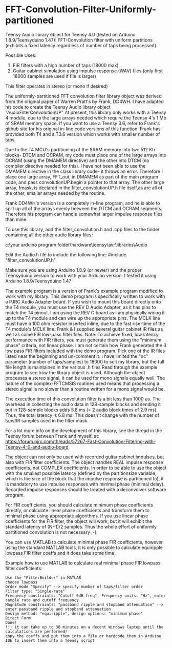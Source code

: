 # FFT-Convolution-Filter-Uniformly-partitioned

Teensy Audio library object for Teensy 4.0  (tested on Arduino 1.8.9/Teensyduino 1.47):
FFT-Convolution filter with uniform partitions (exhibits a fixed latency regardless of number of taps being processed)

Possible Uses:
1) FIR filters with a high number of taps (18000 max)
2) Guitar cabinet simulation using impulse response (WAV) files (only first 18000 samples are used if file 
    is larger)
                  
 This filter operates in stereo (or mono if desired)   
 
 The uniformly-partitioned FFT convolution filter library object was derived from the original paper
 of Warren Pratt's by Frank, DD4WH.
 I have adapted his code to create the Teensy Audio library object "AudioFilterConvolutionUP" 
 At present, this library only works with a Teensy 4 module, due to the large arrays needed which require the Teensy 4's
 1 Mb of SRAM memory space. If you want to use a Teensy 3.6, refer to Frank's github site for his original in-line 
 code versions of this function. Frank has provided both T4 and a T3.6 version which works with smaller number of taps. 
 
 Due to the T4 MCU's partitioning of the SRAM memory into two 512 Kb blocks- DTCM and OCRAM,
 my code must place one of the large arrays into OCRAM (using the DMAMEM directive) and 
 the other into DTCM (no compiler directive needed for this). 
 I have not been able to use the DMAMEM directive in the class library code- it throws an error. Therefore I place one 
 large array, FFT_out,  in DMAMEM as part of the main program code, and pass convolutionUP.begin a pointer to that array. 
 The other large array, fmask, is declared in the filter_convolutionUP.h file itself,as are all of the other, 
 smaller arrays needed by the routine.
 
 Frank DD4WH's version is a completely in-line program, and he is able to split up all of the arrays evenly between the DTCM 
 and OCRAM segments. Therefore his program can handle somewhat larger impulse response files than mine.
    
 To use this library, add the filter_convolution.h and .cpp files to the folder containing all the other audio
 library files:
    
 c:\your arduino program folder\hardware\teensy\avr\libraries\Audio
    
 Edit the Audio.h file to include the following line:
   #include "filter_convolutionUP.h"
    
 Make sure you are using Arduino 1.8.9 (or newer) and the proper Teensyduino version to work with your
 Arduino version. I tested it using Arduino 1.8.9/Teensyduino 1.47
    
  The example program is a version of Frank's example program modified to work with my library. This demo
  program is specifically written to work with a PJRC Audio Adapter board. If you wish to mount this board directly
  onto the T4 module, you must use the REV D Audio Adapter, as it has pins to match the T4 pinout. I am using 
  the REV C board as I am physically wiring it up to the T4 module and can wire up the appropriate pins.
  The MCLK line must have a 100 ohm resistor inserted inline, due to the fast rise-time of the T4 module's MCLK line.
      Frank & I supplied several guitar cabinet IR files as well as some FIR low-pass filter files.
  Note: To achieve fixed, low latency performance with FIR filters, you must generate them using the "minimum phase" 
  criteria, not linear phase. I am not certain how Frank generated the 3 low pass FIR filters included with the demo
  program.
  Pick one of the IR files listed near the beginning and un-comment it. I have limited the "nc" parameter 
  (number of taps/samples) to 18000 to suit my library, but the full file length is maintained in the various .h files
  Read through the example program to see how the library object is used.
  Although the object processes a stereo signal, it can be used for mono signals equally well. The nature of the
  complex-FFTCMSIS routines used means that processing a stereo signal is no slower than a routine written 
  for a mono signal would be. 
  
   The execution time of this convolution filter is a bit less than 1000 us. The overhead in collecting the
   audio data in 128-sample blocks and sending it out in 128-sample blocks adds 5.8 ms
   (= 2 audio block times of 2.9 ms).
   Thus, the total latency is 6.8 ms.
   This doesn't change with the number of taps/IR samples used in the filter mask.
   
   For a lot more info on the development of this library, see the thread in the Teensy forum between Frank
   and myself, at:
   https://forum.pjrc.com/threads/57267-Fast-Convolution-Filtering-with-Teensy-4-0-and-audio-board
   
   The object can not only be used with recorded guitar cabinet impulses, but also with FIR filter coefficients. The object handles REAL impulse response coefficients, not COMPLEX coefficients. In order to be able to use the object with the smallest possible latency (defined by the partitionsize variable, which is the size of the block that the impulse response is partitioned to), it is mandatory to use impulse responses with minimal phase (minimal delay). Recorded impulse responses should be treated with a deconvolver software program.

For FIR coefficients, you should calculate minimum phase coefficients directly, or calculate linear phase coefficients and transform them to minimal phase using appropriate algorithms. If you use linear phase coefficients for the FIR filter, the object will work, but it will exhibit the standard latency of (N+1)/2 samples. Thus the whole effort of uniformly partitioned convolution is not necessary ;-).

You can use MATLAB to calculate minimal phase FIR coefficients, however using the standard MATLAB tools, it is only possible to calculate equiripple lowpass FIR filter coeffs and it does take some time.

Example how to use MATLAB to calculate real minimal phase FIR lowpass filter coefficients:

    Use the "FilterBuilder" in MATLAB
    choose lowpass
    Order mode "Specify" --> specify number of taps/filter order
    Filter type: "Single-rate"
    Frequency constraints: "Cutoff 6dB freq", Frequency units: "Hz", enter sample rate and cutoff frequency
    Magnitude constraints: "passband ripple and stopband attenuation" --> enter passband ripple and stopband attenuation
    Design method: "equiripple", design options: "minimum phase"
    Direct Form
    Done!
    !!! it can take up to 30 minutes on a decent Windows laptop until the calculations are performed!
    copy the coeffs and put them into a file or hardcode them in Arduino IDE to insert them into a Teensy script

   
  
  
